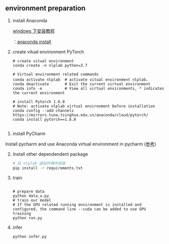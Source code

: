 

## environment preparation

1. install Anaconda

   <a href="https://zhuanlan.zhihu.com/p/75717350">windows 下安装教程</a>

   ：<a href="https://docs.continuum.io/anaconda/install/">anaconda install</a>

2. create vitual environment PyTorch
    ```shell
    # create vitual environment
    conda create -n nlplab python=3.7	

    # Virtual environment related commands
    conda activate nlplab  # activate vitual environment nlplab，
    conda deactivate       # Exit the current virtual environment
    conda info -e          # View all virtual environments, * indicates the current environment

    # install Pytorch 1.6.0 
    # Note: activate nlplab virtual environment before installation
    conda config --add channels https://mirrors.tuna.tsinghua.edu.cn/anaconda/cloud/pytorch/
    conda install pytorch==1.6.0
    ```
## 

1. install PyCharm

  Install pycharm and use Anaconda virtual environment in pycharm (<a href="https://jingyan.baidu.com/article/f3e34a12e7b015f5eb653523.html">参考</a>)

2. Install other dependendent package

   ```sh
   # 在 nlplab 虚拟环境中安装
   pip install -r requirements.txt
   ```

3. train

   ```
   
   # prepare data
   python data_u.py
   # train our model 
   # If the GPU related running environment is installed and configured, the command line --cuda can be added to use GPU training
   python run.py
   ```

4. infer

   ```shell
   python infer.py
   ```

   
